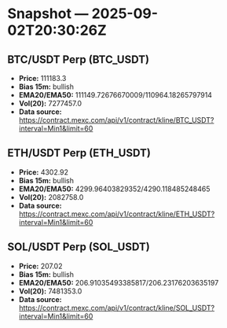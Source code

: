 # Snapshot — 2025-09-02T20:30:26Z

## BTC/USDT Perp (BTC_USDT)
- **Price:** 111183.3
- **Bias 15m:** bullish
- **EMA20/EMA50:** 111149.72676670009/110964.18265797914
- **Vol(20):** 7277457.0
- **Data source:** https://contract.mexc.com/api/v1/contract/kline/BTC_USDT?interval=Min1&limit=60

## ETH/USDT Perp (ETH_USDT)
- **Price:** 4302.92
- **Bias 15m:** bullish
- **EMA20/EMA50:** 4299.96403829352/4290.118485248465
- **Vol(20):** 2082758.0
- **Data source:** https://contract.mexc.com/api/v1/contract/kline/ETH_USDT?interval=Min1&limit=60

## SOL/USDT Perp (SOL_USDT)
- **Price:** 207.02
- **Bias 15m:** bullish
- **EMA20/EMA50:** 206.91035493385817/206.23176203635197
- **Vol(20):** 7481353.0
- **Data source:** https://contract.mexc.com/api/v1/contract/kline/SOL_USDT?interval=Min1&limit=60
